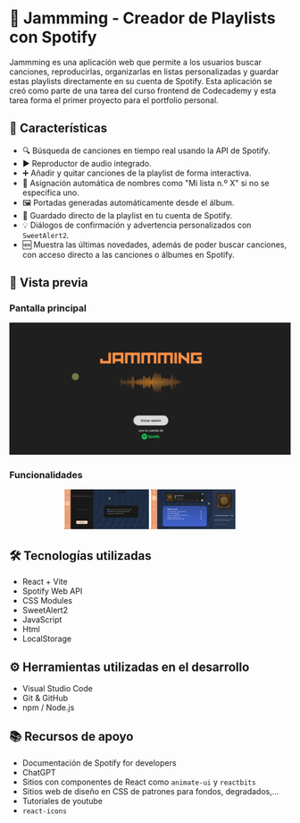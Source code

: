 # 🎵 Jammming - Creador de Playlists con Spotify

Jammming es una aplicación web que permite a los usuarios buscar canciones, reproducirlas, organizarlas en listas personalizadas y guardar estas playlists directamente en su cuenta de Spotify. Esta aplicación se creó como parte de una tarea del curso frontend de Codecademy y esta tarea forma el primer proyecto para el portfolio personal.


## 🚀 Características

- 🔍 Búsqueda de canciones en tiempo real usando la API de Spotify.
- ▶️ Reproductor de audio integrado.
- ➕ Añadir y quitar canciones de la playlist de forma interactiva.
- 📝 Asignación automática de nombres como "Mi lista n.º X" si no se especifica uno.
- 🖼️ Portadas generadas automáticamente desde el álbum.
- 💾 Guardado directo de la playlist en tu cuenta de Spotify.
- 💡 Diálogos de confirmación y advertencia personalizados con `SweetAlert2`.
- 🆕 Muestra las últimas novedades, además de poder buscar canciones, con acceso directo a las canciones o álbumes en Spotify.


## 📸 Vista previa

### Pantalla principal
![Pantalla principal](./screenshots/main.png)

### Funcionalidades
<div align="center">
  <img src="./screenshots/create.png" width="30%" />
  <img src="./screenshots/player.png" width="30%" />
</div>


## 🛠️ Tecnologías utilizadas

- React + Vite
- Spotify Web API
- CSS Modules
- SweetAlert2
- JavaScript
- Html
- LocalStorage


## ⚙️ Herramientas utilizadas en el desarrollo

- Visual Studio Code
- Git & GitHub
- npm / Node.js


## 📚 Recursos de apoyo

- Documentación de Spotify for developers
- ChatGPT
- Sitios con componentes de React como `animate-ui` y `reactbits`
- Sitios web de diseño en CSS de patrones para fondos, degradados,...
- Tutoriales de youtube
- `react-icons`